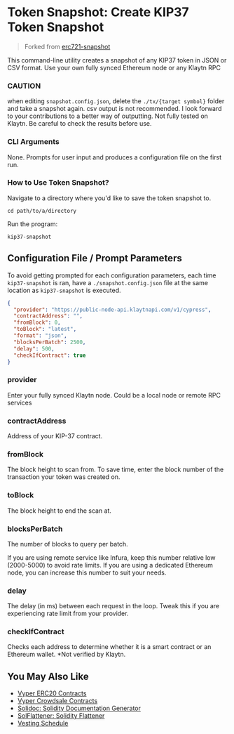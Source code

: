 # Token Snapshot: Create KIP37 Token Snapshot

> Forked from [erc721-snapshot](https://github.com/0xSlot/erc721-snapshot)

This command-line utility creates a snapshot of any KIP37 token in JSON or CSV format. Use your own fully synced Ethereum node or any Klaytn RPC

### **CAUTION**

when editing `snapshot.config.json`, delete the `./tx/{target symbol}` folder and take a snapshot again.
csv output is not recommended. I look forward to your contributions to a better way of outputting.
Not fully tested on Klaytn. Be careful to check the results before use.

### CLI Arguments

None. Prompts for user input and produces a configuration file on the first run.

### How to Use Token Snapshot?

Navigate to a directory where you'd like to save the token snapshot to.

```
cd path/to/a/directory
```

Run the program:

```
kip37-snapshot
```

## Configuration File / Prompt Parameters
To avoid getting prompted for each configuration parameters, each time `kip37-snapshot` is ran, have a `./snapshot.config.json` file at the same location as `kip37-snapshot` is executed.

```json
{
  "provider": "https://public-node-api.klaytnapi.com/v1/cypress",
  "contractAddress": "",
  "fromBlock": 0,
  "toBlock": "latest",
  "format": "json",
  "blocksPerBatch": 2500,
  "delay": 500,
  "checkIfContract": true
}
```

### provider

Enter your fully synced Klaytn node. Could be a local node or remote RPC services

### contractAddress

Address of your KIP-37 contract.

### fromBlock

The block height to scan from. To save time, enter the block number of the transaction your token was created on.

### toBlock

The block height to end the scan at.

### blocksPerBatch

The number of blocks to query per batch.

If you are using remote service like Infura, keep this number relative low (2000-5000) to avoid rate limits. If you are using a dedicated Ethereum node, you can increase this number to suit your needs.

### delay

The delay (in ms) between each request in the loop. Tweak this if you are experiencing rate limit from your provider.

### checkIfContract

Checks each address to determine whether it is a smart contract or an Ethereum wallet.
*Not verified by Klaytn.

## You May Also Like

- [Vyper ERC20 Contracts](https://github.com/binodnp/vyper-erc20)
- [Vyper Crowdsale Contracts](https://github.com/binodnp/vyper-crowdsale)
- [Solidoc: Solidity Documentation Generator](https://github.com/CYBRToken/solidoc)
- [SolFlattener: Solidity Flattener](https://github.com/CYBRToken/sol-flattener)
- [Vesting Schedule](https://github.com/binodnp/vesting-schedule)
